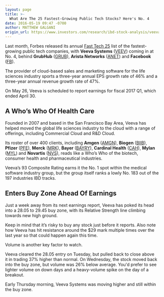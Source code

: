 ```yaml
---
layout: page
title: >-
  What Are The 25 Fastest-Growing Public Tech Stocks? Here's No. 4
date: 2016-05-19 09:47 -0700
author: MATTHEW GALGANI
origin_url: https://www.investors.com/research/ibd-stock-analysis/veeva-systems-q1-earnings-cloud-software-lifesciences/
---
```





Last month, Forbes released its annual [Fast Tech 25](http://finance.yahoo.com/news/forbes-ranks-veeva-fourth-fastest-110300970.html) list of the fastest-growing public tech companies, with **Veeva Systems** ([VEEV](https://research.investors.com/quote.aspx?symbol=VEEV)) coming in at No. 4, behind **GrubHub** ([GRUB](https://research.investors.com/quote.aspx?symbol=GRUB)), **Arista Networks** ([ANET](https://research.investors.com/quote.aspx?symbol=ANET)) and **Facebook** ([FB](https://research.investors.com/quote.aspx?symbol=FB)).


The provider of cloud-based sales and marketing software for the life sciences industry sports a three-year annual EPS growth rate of 46% and a three-year annual revenue growth rate of 47%. 


On May 26, Veeva is scheduled to report earnings for fiscal 2017 Q1, which ended April 30.


A Who’s Who Of Health Care
--------------------------


Founded in 2007 and based in the San Francisco Bay Area, Veeva has helped moved the global life sciences industry to the cloud with a range of offerings, including Commercial Cloud and R&D Cloud.


Its roster of over 400 clients, including **Amgen** ([AMGN](https://research.investors.com/quote.aspx?symbol=AMGN)), **Biogen** ([BIIB](https://research.investors.com/quote.aspx?symbol=BIIB)), **Pfizer** ([PFE](https://research.investors.com/quote.aspx?symbol=PFE)), **Merck** ([MRK](https://research.investors.com/quote.aspx?symbol=MRK)), **Bayer** ([BAYRY](https://research.investors.com/quote.aspx?symbol=BAYRY)), **Cardinal Health** ([CAH](https://research.investors.com/quote.aspx?symbol=CAH)), **Mylan** ([MYL](https://research.investors.com/quote.aspx?symbol=MYL)) and **Novartis** ([NVS](https://research.investors.com/quote.aspx?symbol=NVS)), reads like a Who’s Who of the biotech, consumer health and pharmaceutical industries.


Veeva’s 93 Composite Rating earns it the No. 1 spot within the medical software industry group, but the group itself ranks a lowly No. 183 out of the 197 industries IBD tracks.


Enters Buy Zone Ahead Of Earnings
---------------------------------


Just a week away from its next earnings report, Veeva has poked its head into a 28.05 to 29.45 buy zone, with its Relative Strength line climbing towards new high ground. 


Keep in mind that it’s risky to buy any stock just before it reports. Also note how Veeva has hit resistance around the $29 mark multiple times over the last year so that could happen again this time.


Volume is another key factor to watch. 


Veeva cleared the 28.05 entry on Tuesday, but pulled back to close above it in trading 37% higher than normal. On Wednesday, the stock moved back into the buy zone, but volume was 26% below average. You'd prefer to see lighter volume on down days and a heavy-volume spike on the day of a breakout. 


Early Thursday morning, Veeva Systems was moving higher and still within the buy zone.




